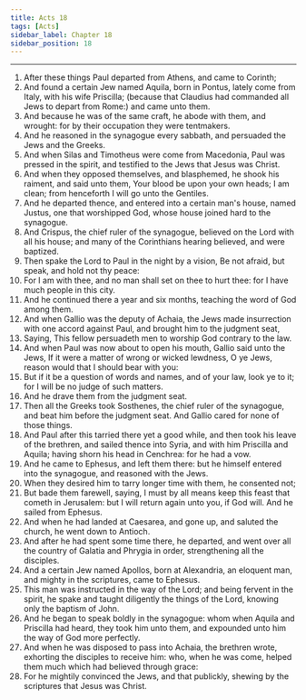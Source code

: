 ```yaml
---
title: Acts 18
tags: [Acts]
sidebar_label: Chapter 18
sidebar_position: 18
---
```


---
1. After these things Paul departed from Athens, and came to Corinth;
2. And found a certain Jew named Aquila, born in Pontus, lately come from Italy, with his wife Priscilla; (because that Claudius had commanded all Jews to depart from Rome:) and came unto them.
3. And because he was of the same craft, he abode with them, and wrought: for by their occupation they were tentmakers.
4. And he reasoned in the synagogue every sabbath, and persuaded the Jews and the Greeks.
5. And when Silas and Timotheus were come from Macedonia, Paul was pressed in the spirit, and testified to the Jews that Jesus was Christ.
6. And when they opposed themselves, and blasphemed, he shook his raiment, and said unto them, Your blood be upon your own heads; I am clean; from henceforth I will go unto the Gentiles.
7. And he departed thence, and entered into a certain man's house, named Justus, one that worshipped God, whose house joined hard to the synagogue.
8. And Crispus, the chief ruler of the synagogue, believed on the Lord with all his house; and many of the Corinthians hearing believed, and were baptized.
9. Then spake the Lord to Paul in the night by a vision, Be not afraid, but speak, and hold not thy peace:
10. For I am with thee, and no man shall set on thee to hurt thee: for I have much people in this city.
11. And he continued there a year and six months, teaching the word of God among them.
12. And when Gallio was the deputy of Achaia, the Jews made insurrection with one accord against Paul, and brought him to the judgment seat,
13. Saying, This fellow persuadeth men to worship God contrary to the law.
14. And when Paul was now about to open his mouth, Gallio said unto the Jews, If it were a matter of wrong or wicked lewdness, O ye Jews, reason would that I should bear with you:
15. But if it be a question of words and names, and of your law, look ye to it; for I will be no judge of such matters.
16. And he drave them from the judgment seat.
17. Then all the Greeks took Sosthenes, the chief ruler of the synagogue, and beat him before the judgment seat. And Gallio cared for none of those things.
18. And Paul after this tarried there yet a good while, and then took his leave of the brethren, and sailed thence into Syria, and with him Priscilla and Aquila; having shorn his head in Cenchrea: for he had a vow.
19. And he came to Ephesus, and left them there: but he himself entered into the synagogue, and reasoned with the Jews.
20. When they desired him to tarry longer time with them, he consented not;
21. But bade them farewell, saying, I must by all means keep this feast that cometh in Jerusalem: but I will return again unto you, if God will. And he sailed from Ephesus.
22. And when he had landed at Caesarea, and gone up, and saluted the church, he went down to Antioch.
23. And after he had spent some time there, he departed, and went over all the country of Galatia and Phrygia in order, strengthening all the disciples.
24. And a certain Jew named Apollos, born at Alexandria, an eloquent man, and mighty in the scriptures, came to Ephesus.
25. This man was instructed in the way of the Lord; and being fervent in the spirit, he spake and taught diligently the things of the Lord, knowing only the baptism of John.
26. And he began to speak boldly in the synagogue: whom when Aquila and Priscilla had heard, they took him unto them, and expounded unto him the way of God more perfectly.
27. And when he was disposed to pass into Achaia, the brethren wrote, exhorting the disciples to receive him: who, when he was come, helped them much which had believed through grace:
28. For he mightily convinced the Jews, and that publickly, shewing by the scriptures that Jesus was Christ.